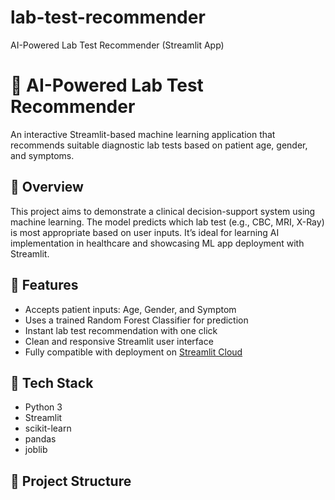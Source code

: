 # lab-test-recommender
AI-Powered Lab Test Recommender (Streamlit App)
# 🧪 AI-Powered Lab Test Recommender

An interactive Streamlit-based machine learning application that recommends suitable diagnostic lab tests based on patient age, gender, and symptoms.

## 🚀 Overview

This project aims to demonstrate a clinical decision-support system using machine learning. The model predicts which lab test (e.g., CBC, MRI, X-Ray) is most appropriate based on user inputs. It’s ideal for learning AI implementation in healthcare and showcasing ML app deployment with Streamlit.

## 🎯 Features

- Accepts patient inputs: Age, Gender, and Symptom
- Uses a trained Random Forest Classifier for prediction
- Instant lab test recommendation with one click
- Clean and responsive Streamlit user interface
- Fully compatible with deployment on [Streamlit Cloud](https://streamlit.io/cloud)

## 🧰 Tech Stack

- Python 3
- Streamlit
- scikit-learn
- pandas
- joblib

## 📂 Project Structure

